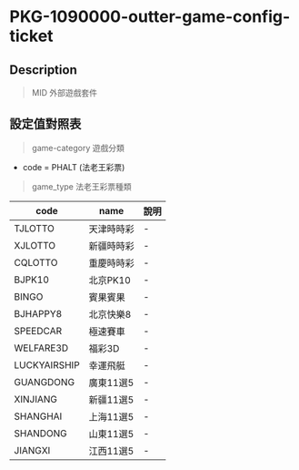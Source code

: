 
# PKG-1090000-outter-game-config-ticket

## Description
> MID 外部遊戲套件

## 設定值對照表

> game-category 遊戲分類

* code = PHALT (法老王彩票)

> game_type 法老王彩票種類

| code|name                     | 說明        |
|-----|------------------------------|-------------|
| TJLOTTO      | 天津時時彩             | -|
| XJLOTTO      | 新疆時時彩             | -|
| CQLOTTO      | 重慶時時彩             | -|
| BJPK10       | 北京PK10              | -|
| BINGO        | 賓果賓果              | -|
| BJHAPPY8     | 北京快樂8             | -|
| SPEEDCAR     | 極速賽車              | -|
| WELFARE3D    | 福彩3D               | -|
| LUCKYAIRSHIP | 幸運飛艇              | -|
| GUANGDONG    | 廣東11選5             | -|
| XINJIANG     | 新疆11選5             | -|
| SHANGHAI     | 上海11選5             | -|
| SHANDONG     | 山東11選5             | -|
| JIANGXI      | 江西11選5             | -|


